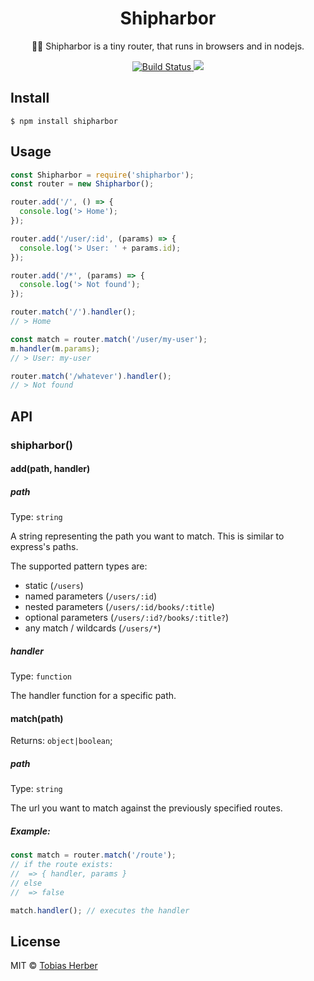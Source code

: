<h1 align="center">Shipharbor</h1>

<p align="center">🚢🌊 Shipharbor is a tiny router, that runs in browsers and in nodejs.</p>

<p align="center">
  <a href="https://travis-ci.org/herber/shipharbor">
    <img src="https://travis-ci.org/herber/shipharbor.svg?branch=master" alt="Build Status">
  </a>

  <a href="https://codecov.io/gh/herber/shipharbor">
    <img src="https://codecov.io/gh/herber/shipharbor/branch/master/graph/badge.svg" />
  </a>
</p>

## Install

```
$ npm install shipharbor
```

## Usage

```js
const Shipharbor = require('shipharbor');
const router = new Shipharbor();

router.add('/', () => {
  console.log('> Home');
});

router.add('/user/:id', (params) => {
  console.log('> User: ' + params.id);
});

router.add('/*', (params) => {
  console.log('> Not found');
});

router.match('/').handler();
// > Home

const match = router.match('/user/my-user');
m.handler(m.params);
// > User: my-user

router.match('/whatever').handler();
// > Not found
```

## API

### shipharbor()

#### add(path, handler)

##### path

Type: `string`

A string representing the path you want to match. This is similar to express's paths.

The supported pattern types are:

* static (`/users`)
* named parameters (`/users/:id`)
* nested parameters (`/users/:id/books/:title`)
* optional parameters (`/users/:id?/books/:title?`)
* any match / wildcards (`/users/*`)

##### handler

Type: `function`

The handler function for a specific path.

#### match(path)

Returns: `object|boolean`;

##### path

Type: `string`

The url you want to match against the previously specified routes.

##### Example:

```js
const match = router.match('/route');
// if the route exists:
//  => { handler, params }
// else
//  => false

match.handler(); // executes the handler
```

## License

MIT © [Tobias Herber](http://tobihrbr.com)
